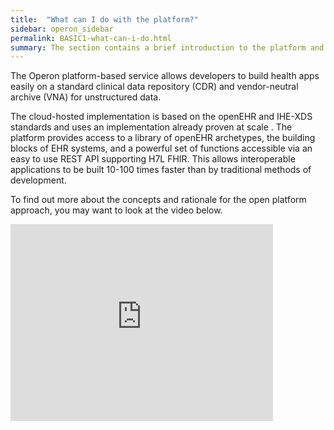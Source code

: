 ```yaml
---
title:  "What can I do with the platform?"
sidebar: operon_sidebar
permalink: BASIC1-what-can-i-do.html
summary: The section contains a brief introduction to the platform and a useful video about the underlying concepts
---
```


The Operon platform-based service allows developers to build health apps easily on a standard clinical data repository (CDR) and vendor-neutral archive (VNA) for unstructured data.

The cloud-hosted implementation is based on the openEHR and IHE-XDS standards and uses an implementation already proven at scale . The platform  provides access to a library of openEHR archetypes, the building blocks of EHR systems, and a powerful set of functions accessible via an easy to use REST API supporting H7L FHIR.  This allows interoperable applications to be built 10-100 times faster than by traditional methods of development.

To find out more about the concepts and rationale for the open platform approach, you may want to look at the video below.

<iframe width="420" height="315" src="http://www.youtube.com/embed/hrdLaWk-beQ" frameborder="0" allowfullscreen></iframe>
